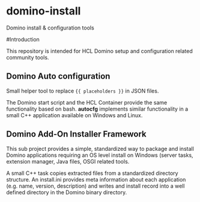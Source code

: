 # domino-install
Domino install &amp; configuration tools

#Introduction

This repository is intended for HCL Domino setup and configuration related community tools.


## Domino Auto configuration

Small helper tool to replace `{{ placeholders }}` in JSON files.

The Domino start script and the HCL Container provide the same functionality based on bash.
**autocfg** implements similar functionality in a small C++ application available on Windows and Linux.


## Domino Add-On Installer Framework

This sub project provides a simple, standardized way to package and install Domino applications requiring an OS level install on Windows
(server tasks, extension manager, Java files, OSGI related tools.

A small C++ task copies extracted files from a standardized directory structure.
An install.ini provides meta information about each application (e.g. name, version, description) and writes and install record into a well defined directory in the Domino binary directory.



